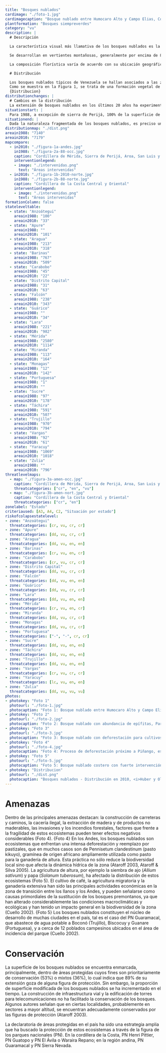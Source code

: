 ```yaml
---
title: "Bosques nublados"
cardimage: "./foto-1.jpg"
cardimagecaption: "Bosque nublado entre Humocaro Alto y Campo Elias, Cordillera de los Andes. <i>Giuseppe Colonnello</i>"
plantformation: "Bosques siempreverdes"
category: "vu"
description: |
  # Descripción

  La característica visual más llamativa de los bosques nublados es la presencia de niebla o nubes durante más de la mitad del año. Se trata de de una comunidad boscosa siempreverde densa con árboles entre 10 y 20m de altura, con 2 a 3 estratos arbóreos y un sotobosque bien desarrollado (Huber & Riina 1997) (Foto 1). Otro de sus elementos característicos es la presencia de abundantes epífitas, las cuales pueden llegar a representarentre 40% y 60% de su flora vascular, lo que le imprime rasgos particulares en la dinámica hídrica, de nutrientes y hojarasca del ecosistema, por llegar a constituir más de 50% de la biomasa fotosintética (Walter & Ataroff 2002, Ataroff 2003). Este tipo de formación siempreverde también ha recibido el nombre de selva nublada, bosqueombrófilo montano siempreverde y bosque montano. Estos últimos, los bosques nublados, son realmente una de sus variantes ecológicas, ya que esas denominaciones incluyen bosques con otras características fisionómicas y florísticas.

  Se desarrollan en vertientes montañosas, generalmente por encima de 800 m, aunque el límite altitudinal en que se extienden varía sustancialmente entre las diferentes formaciones montañosas, dependiendo de laubicación geográfica, relieve, superficie (efecto de masa) y exposición a los vientos. En Venezuela tradicionalmente se han diferenciado los bosques o selvas nubladas andinas y los bosques o selvas nubladas costeras (Huber & Alarcón 1988). Sin embargo, es posible identificar otras unidades de vegetación con características de bosques nublados, a elevaciones más bajas y en montañas aisladas como el cerro Santa Ana en el estado Falcón, o como el cerro El Copey en la isla de Margarita. Estos ecosistemas tienen una gran importancia para el balance y distribución hídrica de zonas de alta montaña hacia abajo. En los ríos y quebradas permanentes de montaña, la estabilidad del caudal base depen de de los drenajes superficiales, subsuperficiales y profundos, y estos dependen de los flujos hídricos canalizados por la vegetación natural de altura. Representan un gran reservorio genético, dotado de una alta diversidad de especies frecuentemente endémicas (Steyermark 1974, Steyermark 1979, Ataroff 2003).

  La composición florística varía de acuerdo con su ubicación geográfica y se nutre de un número importante de endemismos. Por ejemplo, en el Parque Nacional Guaramacal, estado Trujillo, estos ecosistemas son dominados por las familias Lauraceae, Melastomataceae y Rubiaceae, con una marcada distribución altitudinal, siendo las especies características del dosel <i>Pouteria baehniana, Meriania macrophylla, Ruagea pubescens, Sapiumstylare, Hyeronima oblonga</i> y <i>H. moritziana,</i> entre otras (Cuello 2002). En La Mucuy (PN Sierra Nevada, estado Mérida), entre las principales especies de árboles altos se cuentan <i>Clusia multiflora, Guettarda steyermarkii, Laplacea fruticosa, Alchornea triplinerviay, Billia colombiana,</i> mientras que las especies más comunes en el sotobosque comprenden a <i>Psychotria aubletiana, Palicourea demissa, Solanum meridense, Monochaetum meridense, Fuchsiavenusta</i> y <i>Chusquea fendleri,</i> y entre las epífitas resaltan <i>Tillandsia biflora, Racinaea tetrantha, Epidendrum dendrobii, Oncidium falcipetalum</i> y <i>Peperomia microphylla</i> (Lamprecht 1954, Acevedo <i>et al.</i> 2003). En el PN Henri Pittier, en el estado Aragua, entre 800 y 1.000 m de altitud, son características especies como el cucharón (<i>Gyranthera caribensis</i>), la cual destaca por su altura en el dosel, mientras que en estratos intermedios e inferiores abundan las palmas (<i>Bactris, Euterpe</i> y <i>Geonoma</i>). Por encima de 1.000 m y hasta 1.600 m, predominan especies como <i>Ecclinusa</i> sp., <i>Chimarrhis microcarpa</i> y palmas como <i>Socratea</i> sp. y <i>Dictyocaryum</i> sp. en el dosel, y a nivel de sotobosque se encuentran especies como <i>Hyospathe elegans</i> y <i>Geonoma spinescens</i>. La abundancia de epífitas es significativamente alta (Foto 2). La franja superior, entre 1.600 m y 2.000 m, es menos diversa, con una clara dominancia de palmas, condición que se mantiene en otros sectores de la cordillera de la Costa Central (Huber 1976, Huber 1986a).

  # Distribución

  Los bosques nublados típicos de Venezuela se hallan asociados a las zonas montañosas del norte (Figura 1). Su distribución está estrechamente relacionada con el proceso de formaciónde nubes (Foto 3), que aun cuando sujeto a múltiples causas,puede entenderse como la sinergia entre un fenómeno conocido enbiogeografía como “efecto de masa” (tamaño y continentalidad de las masas montañosas), la topografía y orientación de las montañas y la acción local del viento (Ataroff 2003). En las montañas aisladas cercanas al mar Caribe los bosques nublados pueden encontrarse apartir de 500 m, como en el cerro Santa Ana. En el cerro El Copey, en cambio, lo que existe es una formación sólo semejante al bosque nublado, pero que no llega a constituirse como tal. En la sierra de Aroa, serranía de San Luis y cordillera de la Costa, este bosque puede hallarse entre los 800 m y los 2.000 m. En los Andes se extienden desde 1.800 m hasta 3.000 m (Hueck 1966, Steyermark1977, Zinck 1986, Huber & Alarcón 1988, Ataroff 2003).<br><br>
  Como se muestra en la Figura 1, se trata de una formación vegetal de poca extensión, con alrededor de 7.079 km<sup>2</sup>, lo que comprende menos de 1% de la superficie terrestre de Venezuela. Se presenta en fragmentos aislados, incluso dentro de una misma formación montañosa. La mayor proporción de bosques nublados se encuentra en los estados Mérida (16%), Yaracuy (14%), Lara (14%)y Zulia (11%); salvo Yaracuy, los estados mencionados forman parte de la cordillera de los Andes (Tabla 1). Están presentes sólo en la región de montañas del norte del país, es decir, en 4 subregiones y los 4 sectores que las integran.
  {Distribucion}
distributionchanges: |
  # Cambios en la distribución
  La extensión de bosques nublados en los últimos 20 años ha experimentado una reducción aparente de sólo 72 km<sup>2</sup>, que equivale a 1% de su superficie. No obstante, esta cifra no es real, ya que para 1988, en la sierra de Perijá, en la sección apureña de Tamá y en el flanco sur de la cordillera del Interior, en el estado Guárico, no se identificó la presencia de bosques nublados (Figura 1a y 1b). En los estados Aragua, Falcón, Lara, Miranda, Monagas, Sucre y Distrito Capital, el aumento en superficie observado es el resultado de la aplicación de técnicas con mayor resolución espacial. Al llevar a cabo una interpolación conservadora, se estima que en 1988 los bosques nublados ocupaban alrededor de 9.300 km<sup>2</sup>, de lo cual puede concluirse que la reducción real experimentada por esta formación sería aproximadamente de 32%. En la sierra de Perijá la información disponible hacía suponer que el bosque nublado se encontraba bastante reducido, por lo que no se indicó explícitamente en el mapa, sino asociado a la formación de bosques siempreverdes per se. La disponibilidad de nuevas herramientas y un mayor conocimiento (Ataroff 2003, Hernández-Montilla 2010) del área permitieron modificar esa información. De acuerdo con esto, a nivel nacional los bosques nublados clasifican Vulnerable (VU) según el criterio A3.
situationstart: |
  Para 1988, a excepción de sierra de Perijá, 100% de la superficie de bosques nublados tenía niveles de intervención bajos, o no se contaba con información al respecto (Figura 1a). Para 2010, 85% se reconoce con un nivel de intervención de medio a alto y 2% con un grado de intervención muy alto (Figura 1b). Considerando el criterio C1(b), de acuerdo con Rodríguez *et al.* (2011), a escala nacional los bosques nublados también califican como Vulnerable (VU) según el criterio A4.
situationend: |
  Dada la naturaleza fragmentada de los bosques nublados, es preciso un análisis a nivel regional. Un estudio detalla do de la Tabla 1 permite concluir, luego de la aplicación de diversos criterios de riesgo de eliminación, que la mayor parte de los bosques nublados se encontrarían en las categorías En Peligro Crítico (CR) y En Peligro (EN), a excepción de los bosques nublados de la sierra de Perijá, que de acuerdo a la información disponible estarían en la categoría Vulnerable (VU) [Tabla 2, Figura 1c]. Al tratarse de montañas aisladas con una superficie menor a 500 km<sup>2</sup> (criterio C2), los bosques nublados de los cerros Santa Ana y El Copey califican En Peligro (EN). Estos resultados son predecibles, si se considera que la mayor parte de la población humana se encuentra asentada en las zonas montañosas del norte de Venezuela (INE 2001) y que estos ecosistemas tienen una superficie naturalmente reducida.
distributionmap: "./dist.png"
areain1988: "7140"
areain2010: "7179"
mapcompare:
  - in2010: "./figura-1a-andes.jpg"
    in1988: "./figura-2a-88-occ.jpg"
    caption: "Cordillera de Mérida, Sierra de Perijá, Aroa, San Luis y Cerro Santa Ana"
    interventionlegend:
    - image: "./intervenidas.png"
      text: "Áreas intervenidas"
  - in2010: "./figura-1b-2010-norte.jpg"
    in1988: "./figura-2b-88-norte.jpg"
    caption: "Cordillera de la Costa Central y Oriental"
    interventionlegend:
    - image: "./intervenidas.png"
      text: "Áreas intervenidas"
formationColumn: false
stateleveltable:
  - state: "Anzoátegui"
    areain1988: "100"
    areain2010: "33"
  - state: "Apure"
    areain1988: ""
    areain2010: "101"
  - state: "Aragua"
    areain1988: "213"
    areain2010: "318"
  - state: "Barinas"
    areain1988: "767"
    areain2010: "509"
  - state: "Carabobo"
    areain1988: "45"
    areain2010: "22"
  - state: "Distrito Capital"
    areain1988: "31"
    areain2010: "63"
  - state: "Falcón"
    areain1988: "238"
    areain2010: "343"
  - state: "Guárico"
    areain1988: ""
    areain2010: "34"
  - state: "Lara"
    areain1988: "221"
    areain2010: "982"
  - state: "Mérida"
    areain1988: "2580"
    areain2010: "1114"    
  - state: "Miranda"
    areain1988: "113"
    areain2010: "164"
  - state: "Monagas"
    areain1988: "12"
    areain2010: "142"
  - state: "Portuguesa"
    areain1988: "1"
    areain2010: ""
  - state: "Sucre"
    areain1988: "97"
    areain2010: "178"
  - state: "Táchira"
    areain1988: "591"
    areain2010: "507"
  - state: "Trujillo"
    areain1988: "970"
    areain2010: "794"
  - state: "Vargas"
    areain1988: "92"
    areain2010: "61"
  - state: "Yaracuy"
    areain1988: "1069"
    areain2010: "1018"
  - state: "Zulia"
    areain1988: ""
    areain2010: "796"
threatlevelmaps:
  - map: "./figura-3a-amen-occ.jpg"
    caption: "Cordillera de Mérida, Sierra de Perijá, Aroa, San Luis y Cerro Santa Ana"
    threatcategories: ["cr", "en", "vu"]
  - map: "./figura-3b-amen-nort.jpg"
    caption: "Cordillera de la Costa Central y Oriental"
    threatcategories: ["cr", "en"]
zonelabel: "Estado"
criteriaused: [A3, A4, C2, "Situación por estado"]
riskofcolapsestatelevel:
- zone: "Anzoátegui"
  threatcategories: [cr, vu, cr, cr]
- zone: "Apure"
  threatcategories: [dd, vu, cr, cr]
- zone: "Aragua"
  threatcategories: [dd, vu, en, en]
- zone: "Barinas"
  threatcategories: [cr, vu, en, cr]
- zone: "Carabobo"
  threatcategories: [cr, vu, cr, cr]
- zone: "Distrito Capital"
  threatcategories: [dd, vu, cr, cr]
- zone: "Falcón"
  threatcategories: [dd, vu, en, en]
- zone: "Guárico"
  threatcategories: [dd, vu, cr, cr]
- zone: "Lara"
  threatcategories: [dd, vu, en, en]
- zone: "Mérida"
  threatcategories: [cr, vu, en, cr]
- zone: "Miranda"
  threatcategories: [dd, vu, cr, cr]
- zone: "Monagas"
  threatcategories: [dd, vu, cr, cr]
- zone: "Portuguesa"
  threatcategories: ["-", "-", cr, cr]
- zone: "Sucre"
  threatcategories: [dd, vu, en, en]
- zone: "Táchira"
  threatcategories: [dd, vu, en, en]
- zone: "Trujillo"
  threatcategories: [dd, vu, en, en]
- zone: "Vargas"
  threatcategories: [cr, vu, cr, cr]
- zone: "Yaracuy"
  threatcategories: [lc, vu, en, en]
- zone: "Zulia"
  threatcategories: [dd, vu, vu, vu]
photos:
- photokey: "Foto 1"
  photourl: "./foto-1.jpg"
  photocaption: "Foto 1: Bosque nublado entre Humocaro Alto y Campo Elias, Cordillera de los Andes. <i>Giuseppe Colonnello</i>"
- photokey: "Foto 2"
  photourl: "./foto-2.jpg"
  photocaption: "Foto 2: Bosque nublado con abundancia de epífitas, Parque Nacional Guaramacal, estado Trujillo. <i>Giuseppe Colonnello</i>"
- photokey: "Foto 3"
  photourl: "./foto-3.jpg"
  photocaption: "Foto 3: Bosque nublado con deforestación para cultivos, sierra de Perijá. <i>Mariana Hernández-Montilla</i>"
- photokey: "Foto 4"
  photourl: "./foto-4.jpg"
  photocaption: "Foto 4: Proceso de deforestación próximo a Piñango, estado Mérida. <i>Giuseppe Colonnello</i>"
- photokey: "Foto 5"
  photourl: "./foto-5.jpg"
  photocaption: "Foto 5: Bosque nublado costero con fuerte intervención, cerca del Monumento Natural Pico Codazzi, III Cordillera de la Costa Central. <i>Giuseppe Colonnello</i>"
- photokey: "Distribucion"
  photourl: "./dist.png"
  photocaption: "Bosques nublados - Distribución en 2010, <i>Huber y Oliveira-Miranda (2010)</i>"
---
```

# Amenazas

Dentro de las principales amenazas destacan: la construcción de carreteras y caminos, la cacería ilegal, la extracción de madera y de productos no maderables, las invasiones y los incendios forestales, factores que frente a la fragilidad de estos ecosistemas pueden tener efectos negativos considerables (Foto 4).
{Foto 4}
En los Andes, los bosques nublados son ecosistemas que enfrentan una intensa deforestación y reemplazo por pastizales, que en muchos casos son de Pennisetum clandestinum (pasto kikuyo), gramínea de origen africano ampliamente utilizada como pasto para la ganadería de altura. Esta práctica no sólo reduce la biodiversidad local sino que afecta la dinámica hídrica de la zona (Ataroff 2003, Ataroff & Silva 2005). La agricultura de altura, por ejemplo la siembra de ajo (*Allium sativum*) y papa (*Solanum tuberosum*), ha afectado la distribución de estos ecosistemas (Foto 5). El cultivo de café, la agricultura migratoria y la ganadería extensiva han sido las principales actividades económicas en la zona de transición entre los llanos y los Andes, y pueden señalarse como causas primordiales de la sustitución de los bosques premontanos, ya que han alterado considerablemente las condiciones macroclimáticas y ecológicas y han tenido un impacto general en la biodiversidad de la zona (Cuello 2002).
{Foto 5}
Los bosques nublados constituyen el núcleo de desarrollo de muchas ciudades en el país, tal es el caso del PN Guaramacal, que abastece de agua potable a Boconó (Trujillo), Biscocuy y Guanare (Portuguesa), y a cerca de 12 poblados campesinos ubicados en el área de incidencia del parque (Cuello 2002).

# Conservación

La superficie de los bosques nublados se encuentra enmarcada, principalmente, dentro de áreas protegidas cuyos fines son prioritariamente de conservación (53%) o mixtos (36%), lo cual indica que 89% de su extensión goza de alguna figura de protección. Sin embargo, la proporción de superficie modificada de los bosques nublados se ha incrementado en el tiempo. La construcción de infraestructura vial y la edificación de torres para telecomunicaciones no ha facilitado la conservación de los bosques. Algunos autores señalan que en ciertas localidades, probablemente en sectores a mayor altitud, se encuentran adecuadamente conservados por las figuras de protección (Ataroff 2003).

La declaratoria de áreas protegidas en el país ha sido una estrategia amplia que ha buscado la protección de estos ecosistemas a través de la figura de los parques nacionales (PN). En la cordillera de la Costa, PN Henri Pittier, PN Guatopo y PN El Ávila o Waraira Repano; en la región andina, PN Guaramacal y PN Sierra Nevada.

